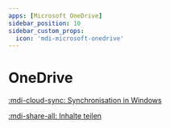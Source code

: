 ```yaml
---
apps: [Microsoft OneDrive]
sidebar_position: 10
sidebar_custom_props:
  icon: 'mdi-microsoft-onedrive'
---
```


# OneDrive



[:mdi-cloud-sync: Synchronisation in Windows](sync/)

[:mdi-share-all: Inhalte teilen](teilen/)



